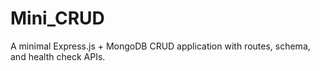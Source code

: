 # Mini_CRUD
A minimal Express.js + MongoDB CRUD application with routes, schema, and health check APIs.
